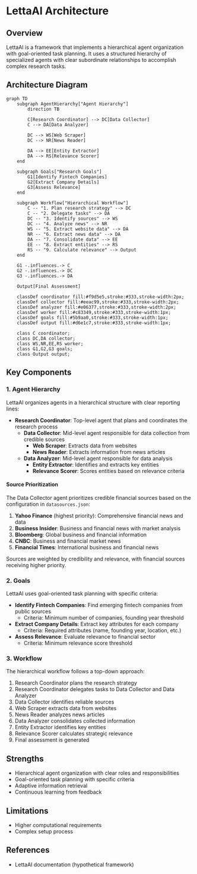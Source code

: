 # LettaAI Architecture

## Overview

LettaAI is a framework that implements a hierarchical agent organization with goal-oriented task planning. It uses a structured hierarchy of specialized agents with clear subordinate relationships to accomplish complex research tasks.

## Architecture Diagram

```mermaid
graph TD
    subgraph AgentHierarchy["Agent Hierarchy"]
        direction TB
        
        C[Research Coordinator] --> DC[Data Collector]
        C --> DA[Data Analyzer]
        
        DC --> WS[Web Scraper]
        DC --> NR[News Reader]
        
        DA --> EE[Entity Extractor]
        DA --> RS[Relevance Scorer]
    end
    
    subgraph Goals["Research Goals"]
        G1[Identify Fintech Companies]
        G2[Extract Company Details]
        G3[Assess Relevance]
    end
    
    subgraph Workflow["Hierarchical Workflow"]
        C -- "1. Plan research strategy" --> DC
        C -- "2. Delegate tasks" --> DA
        DC -- "3. Identify sources" --> WS
        DC -- "4. Analyze news" --> NR
        WS -- "5. Extract website data" --> DA
        NR -- "6. Extract news data" --> DA
        DA -- "7. Consolidate data" --> EE
        EE -- "8. Extract entities" --> RS
        RS -- "9. Calculate relevance" --> Output
    end
    
    G1 -.influences.-> C
    G2 -.influences.-> DC
    G3 -.influences.-> DA
    
    Output[Final Assessment]
    
    classDef coordinator fill:#f9d5e5,stroke:#333,stroke-width:2px;
    classDef collector fill:#eeac99,stroke:#333,stroke-width:2px;
    classDef analyzer fill:#e06377,stroke:#333,stroke-width:2px;
    classDef worker fill:#c83349,stroke:#333,stroke-width:1px;
    classDef goals fill:#5b9aa0,stroke:#333,stroke-width:1px;
    classDef output fill:#d6e1c7,stroke:#333,stroke-width:1px;
    
    class C coordinator;
    class DC,DA collector;
    class WS,NR,EE,RS worker;
    class G1,G2,G3 goals;
    class Output output;
```

## Key Components

### 1. Agent Hierarchy
LettaAI organizes agents in a hierarchical structure with clear reporting lines:

- **Research Coordinator**: Top-level agent that plans and coordinates the research process
  - **Data Collector**: Mid-level agent responsible for data collection from credible sources
    - **Web Scraper**: Extracts data from websites
    - **News Reader**: Extracts information from news articles
  - **Data Analyzer**: Mid-level agent responsible for data analysis
    - **Entity Extractor**: Identifies and extracts key entities
    - **Relevance Scorer**: Scores entities based on relevance criteria

#### Source Prioritization
The Data Collector agent prioritizes credible financial sources based on the configuration in `datasources.json`:
1. **Yahoo Finance** (highest priority): Comprehensive financial news and data
2. **Business Insider**: Business and financial news with market analysis
3. **Bloomberg**: Global business and financial information
4. **CNBC**: Business and financial market news
5. **Financial Times**: International business and financial news

Sources are weighted by credibility and relevance, with financial sources receiving higher priority.

### 2. Goals
LettaAI uses goal-oriented task planning with specific criteria:

- **Identify Fintech Companies**: Find emerging fintech companies from public sources
  - Criteria: Minimum number of companies, founding year threshold
- **Extract Company Details**: Extract key attributes for each company
  - Criteria: Required attributes (name, founding year, location, etc.)
- **Assess Relevance**: Evaluate relevance to financial sector
  - Criteria: Minimum relevance score threshold

### 3. Workflow
The hierarchical workflow follows a top-down approach:

1. Research Coordinator plans the research strategy
2. Research Coordinator delegates tasks to Data Collector and Data Analyzer
3. Data Collector identifies reliable sources
4. Web Scraper extracts data from websites
5. News Reader analyzes news articles
6. Data Analyzer consolidates collected information
7. Entity Extractor identifies key entities
8. Relevance Scorer calculates strategic relevance
9. Final assessment is generated

## Strengths

- Hierarchical agent organization with clear roles and responsibilities
- Goal-oriented task planning with specific criteria
- Adaptive information retrieval
- Continuous learning from feedback

## Limitations

- Higher computational requirements
- Complex setup process

## References

- LettaAI documentation (hypothetical framework)
